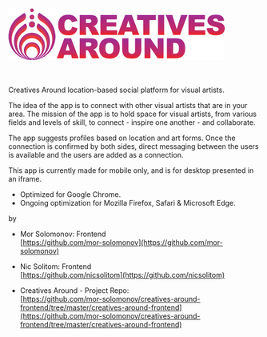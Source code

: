 <br/> ![Screenshot](ca_redpurplelogo.png) <br/> <br/> <br/>

Creatives Around location-based social platform for visual artists.

The idea of the app is to connect with other visual artists that are in your area.
The mission of the app is to hold space for visual artists,
from various fields and levels of skill,
to connect - inspire one another - and collaborate.

The app suggests profiles based on location and art forms.
Once the connection is confirmed by both sides, direct messaging between the users is available and the users are added as a connection.

This app is currently made for mobile only,
and is for desktop presented in an iframe.

- Optimized for Google Chrome.
- Ongoing optimization for Mozilla Firefox, Safari & Microsoft Edge.

by

- Mor Solomonov: Frontend <br>
  [https://github.com/mor-solomonov](https://github.com/mor-solomonov)

- Nic Solitom: Frontend <br>
  [https://github.com/nicsolitom](https://github.com/nicsolitom)
  
* Creatives Around - Project Repo: <br>
  [https://github.com/mor-solomonov/creatives-around-frontend/tree/master/creatives-around-frontend](https://github.com/mor-solomonov/creatives-around-frontend/tree/master/creatives-around-frontend)
